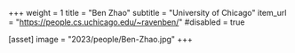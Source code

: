 +++
weight = 1
title = "Ben Zhao"
subtitle = "University of Chicago"
item_url = "https://people.cs.uchicago.edu/~ravenben/"
#disabled = true

[asset]
  image = "2023/people/Ben-Zhao.jpg"
+++